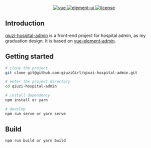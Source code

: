 <p align="center">
  <a href="https://github.com/vuejs/vue">
    <img src="https://img.shields.io/badge/vue-2.6.11-brightgreen.svg" alt="vue" >
  </a>
  <a href="https://github.com/ElemeFE/element">
    <img src="https://img.shields.io/badge/element--ui-2.15.1-brightgreen.svg" alt="element-ui">
  </a>
  <a href="https://github.com/qiuziGirl/qiuzi-hospital-admin/blob/master/LICENSE">
    <img src="https://img.shields.io/github/license/mashape/apistatus.svg" alt="license">
  </a>
</p>

## Introduction
[qiuzi-hospital-admin](https://github.com/qiuziGirl/qiuzi-hospital-admin) is a front-end project for hospital admin, as my graduation design. It is based on [vue-element-admin](https://github.com/PanJiaChen/vue-element-admin).

## Getting started

```bash
# clone the project
git clone git@github.com:qiuziGirl/qiuzi-hospital-admin.git

# enter the project directory
cd qiuzi-hospital-admin

# install dependency
npm install or yarn 

# develop
npm run serve or yarn serve
```

## Build

```bash
npm run build or yarn build
```
